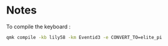 # Notes

To compile the keyboard :

```bash
qmk compile -kb lily58 -km Eventid3 -e CONVERT_TO=elite_pi
```